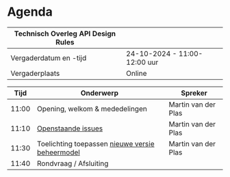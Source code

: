 # Agenda

| Technisch Overleg API Design Rules | |
|------------------------|-------------------------------------| 
| Vergaderdatum en -tijd | 24-10-2024 - 11:00-12:00 uur  |
| Vergaderplaats  | Online |


| Tijd | Onderwerp |Spreker|
| --- | --- | --- |
| 11:00 | Opening, welkom & mededelingen  |  Martin van der Plas |
| 11:10 | [Openstaande issues](https://github.com/Geonovum/KP-APIs/issues?q=is%3Aissue+is%3Aopen+label%3A%22WG%3A+Normatieve+rules%22)| Martin van der Plas |
| 11:30 | Toelichting toepassen [nieuwe versie beheermodel](https://logius-standaarden.github.io/API-Standaarden-Beheermodel/) | Martin van der Plas |
| 11:40 | Rondvraag / Afsluiting ||
